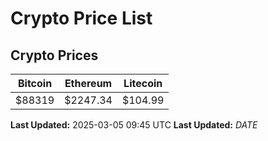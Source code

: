 # Crypto Price List

## Crypto Prices
| Bitcoin | Ethereum | Litecoin |
| ------- | -------- | -------- |
| $88319 | $2247.34 | $104.99 |
**Last Updated:** 2025-03-05 09:45 UTC
**Last Updated:** $DATE$
